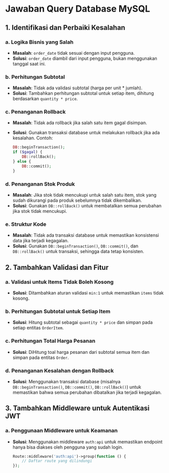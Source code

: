 # Jawaban Query Database MySQL

## 1. Identifikasi dan Perbaiki Kesalahan
### a. Logika Bisnis yang Salah

- **Masalah**: `order_date` tidak sesuai dengan input pengguna.
- **Solusi**:  `order_date` diambil dari input pengguna, bukan menggunakan tanggal saat ini.

### b. Perhitungan Subtotal

- **Masalah**: Tidak ada validasi subtotal (harga per unit * jumlah).
- **Solusi**: Tambahkan perhitungan subtotal untuk setiap item, dihitung berdasarkan `quantity * price`.

### c. Penanganan Rollback

- **Masalah**: Tidak ada rollback jika salah satu item gagal disimpan.
- **Solusi**: Gunakan transaksi database untuk melakukan rollback jika ada kesalahan. Contoh:

    ```php
    DB::beginTransaction();
    if ($gagal) {
        DB::rollBack();
    } else {
        DB::commit();
    }
    ```


### d. Penanganan Stok Produk

- **Masalah**: Jika stok tidak mencukupi untuk salah satu item, stok yang sudah dikurangi pada produk sebelumnya tidak dikembalikan.
- **Solusi**: Gunakan `DB::rollBack()` untuk membatalkan semua perubahan jika stok tidak mencukupi.

### e. Struktur Kode

- **Masalah**: Tidak ada transaksi database untuk memastikan konsistensi data jika terjadi kegagalan.
- **Solusi**: Gunakan `DB::beginTransaction()`, `DB::commit()`, dan `DB::rollBack()` untuk transaksi, sehingga data tetap konsisten.

## 2. Tambahkan Validasi dan Fitur

### a. Validasi untuk Items Tidak Boleh Kosong

- **Solusi**: Ditambahkan aturan validasi `min:1` untuk memastikan `items` tidak kosong.

### b. Perhitungan Subtotal untuk Setiap Item

- **Solusi**: Hitung subtotal sebagai `quantity * price` dan simpan pada setiap entitas `OrderItem`.

### c. Perhitungan Total Harga Pesanan

- **Solusi**: DiHitung toal harga pesanan dari subtotal semua item dan simpan pada entitas `Order`.

### d. Penanganan Kesalahan dengan Rollback

- **Solusi**: Menggunakan transaksi database (misalnya `DB::beginTransaction()`, `DB::commit()`, `DB::rollBack()`) untuk memastikan bahwa semua perubahan dibatalkan jika terjadi kegagalan.

## 3. Tambahkan Middleware untuk Autentikasi JWT

### a. Penggunaan Middleware untuk Keamanan

- **Solusi**: Menggunakan middleware `auth:api` untuk memastikan endpoint hanya bisa diakses oleh pengguna yang sudah login.

    ```php
    Route::middleware('auth:api')->group(function () {
        // Daftar route yang dilindungi
    });
    ```
